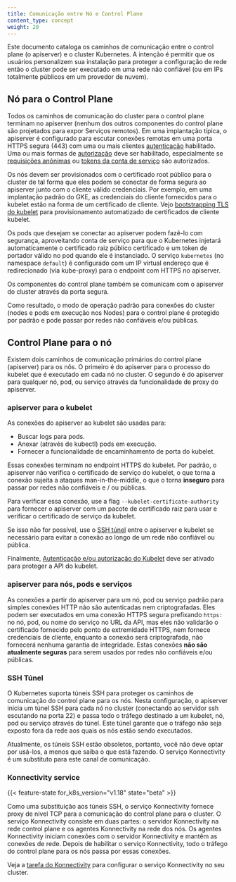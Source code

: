```yaml
---
title: Comunicação entre Nó e Control Plane
content_type: concept
weight: 20
---
```


<!-- overview -->

Este documento cataloga os caminhos de comunicação entre o control plane (o
apiserver) e o cluster Kubernetes. A intenção é permitir que os usuários
personalizem sua instalação para proteger a configuração de rede
então o cluster pode ser executado em uma rede não confiável (ou em IPs totalmente públicos em um
provedor de nuvem).




<!-- body -->

## Nó para o Control Plane

Todos os caminhos de comunicação do cluster para o control plane terminam no
apiserver (nenhum dos outros componentes do control plane são projetados para expor
Serviços remotos). Em uma implantação típica, o apiserver é configurado para escutar
conexões remotas em uma porta HTTPS segura (443) com uma ou mais clientes [autenticação](/docs/reference/access-authn-authz/authentication/) habilitado.
Uma ou mais formas de [autorização](/docs/reference/access-authn-authz/authorization/)
deve ser habilitado, especialmente se [requisições anônimas](/docs/reference/access-authn-authz/authentication/#anonymous-requests)
ou [tokens da conta de serviço](/docs/reference/access-authn-authz/authentication/#service-account-tokens)
são autorizados.

Os nós devem ser provisionados com o certificado root público para o cluster
de tal forma que eles podem se conectar de forma segura ao apiserver junto com o cliente válido
credenciais. Por exemplo, em uma implantação padrão do GKE, as credenciais do cliente
fornecidos para o kubelet estão na forma de um certificado de cliente. Vejo
[bootstrapping TLS do kubelet](/docs/reference/command-line-tools-reference/kubelet-tls-bootstrapping/)
para provisionamento automatizado de certificados de cliente kubelet.

Os pods que desejam se conectar ao apiserver podem fazê-lo com segurança, aproveitando
conta de serviço para que o Kubernetes injetará automaticamente o certificado raiz público
certificado e um token de portador válido no pod quando ele é instanciado.
O serviço `kubernetes` (no namespace `default`) é configurado com um IP virtual
endereço que é redirecionado (via kube-proxy) para o endpoint com HTTPS no
apiserver.

Os componentes do control plane também se comunicam com o apiserver do cluster através da porta segura.

Como resultado, o modo de operação padrão para conexões do cluster
(nodes e pods em execução nos Nodes) para o control plane é protegido por padrão
e pode passar por redes não confiáveis ​​e/ou públicas.

## Control Plane para o nó

Existem dois caminhos de comunicação primários do control plane (apiserver) para os nõs.
O primeiro é do apiserver para o processo do kubelet que é executado em
cada nó no cluster. O segundo é do apiserver para qualquer nó, pod,
ou serviço através da funcionalidade de proxy do apiserver.

### apiserver para o kubelet

As conexões do apiserver ao kubelet são usadas para:

  * Buscar logs para pods.
  * Anexar (através de kubectl) pods em execução.
  * Fornecer a funcionalidade de encaminhamento de porta do kubelet.

Essas conexões terminam no endpoint HTTPS do kubelet. Por padrão,
o apiserver não verifica o certificado de serviço do kubelet,
o que torna a conexão sujeita a ataques man-in-the-middle, o que o torna
**inseguro** para passar por redes não confiáveis ​​e / ou públicas.

Para verificar essa conexão, use a flag `--kubelet-certificate-authority` para
fornecer o apiserver com um pacote de certificado raiz para usar e verificar o
certificado de serviço da kubelet.

Se isso não for possível, use o [SSH túnel](/docs/concepts/architecture/master-node-communication/#ssh-tunnels)
entre o apiserver e kubelet se necessário para evitar a conexão ao longo de um
rede não confiável ou pública.

Finalmente, [Autenticação e/ou autorização do Kubelet](/docs/admin/kubelet-authentication-authorization/)
deve ser ativado para proteger a API do kubelet.

### apiserver para nós, pods e serviços

As conexões a partir do apiserver para um nó, pod ou serviço padrão para simples
conexões HTTP não são autenticadas nem criptografadas. Eles
podem ser executados em uma conexão HTTPS segura prefixando `https:` no nó,
pod, ou nome do serviço no URL da API, mas eles não validarão o certificado
fornecido pelo ponto de extremidade HTTPS, nem fornece credenciais de cliente, enquanto
a conexão será criptografada, não fornecerá nenhuma garantia de integridade.
Estas conexões **não são atualmente seguras** para serem usados por redes não confiáveis ​​e/ou públicas.

### SSH Túnel

O Kubernetes suporta túneis SSH para proteger os caminhos de comunicação do control plane para os nós. Nesta configuração, o apiserver inicia um túnel SSH para cada nó
no cluster (conectando ao servidor ssh escutando na porta 22) e passa
todo o tráfego destinado a um kubelet, nó, pod ou serviço através do túnel.
Este túnel garante que o tráfego não seja exposto fora da rede aos quais
os nós estão sendo executados.

Atualmente, os túneis SSH estão obsoletos, portanto, você não deve optar por usá-los, a menos que saiba o que está fazendo. O serviço Konnectivity é um substituto para este canal de comunicação. 

### Konnectivity service

{{< feature-state for_k8s_version="v1.18" state="beta" >}}

Como uma substituição aos túneis SSH, o serviço Konnectivity fornece proxy de nível TCP para a comunicação do control plane para o cluster. O serviço Konnectivity consiste em duas partes: o servidor Konnectivity na rede control plane e os agentes Konnectivity na rede dos nós. Os agentes Konnectivity iniciam conexões com o servidor Konnectivity e mantêm as conexões de rede. Depois de habilitar o serviço Konnectivity, todo o tráfego do control plane para os nós passa por essas conexões.

Veja a [tarefa do Konnectivity](docs/tasks/extend-kubernetes/setup-konnectivity/) para configurar o serviço Konnectivity no seu cluster.
